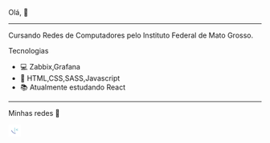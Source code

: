 <p>Olá, 👋</p>
<hr>
<p>Cursando Redes de Computadores pelo Instituto Federal de Mato Grosso.</p>
Tecnologias<br>
<ul>
  <li>💻 Zabbix,Grafana </li>
  <li>🏁 HTML,CSS,SASS,Javascript</li>
  <li>📚 Atualmente estudando React</li>
 </ul>
 <hr>
 <p>Minhas redes 🚀</p>
 <a href="https://www.frontendmentor.io/profile/fbs4ntos"><img width='25rem' src="https://raw.githubusercontent.com/fabioaes/challenge-notification-screen/main/images/favicon-32x32.png" alt=""></a> 
 <a href="https://codepen.io/fbs4ntos"><img width='25rem' src="https://cpwebassets.codepen.io/assets/favicon/logo-pin-8f3771b1072e3c38bd662872f6b673a722f4b3ca2421637d5596661b4e2132cc.svg" alt=""></a>
  <a href="https://www.linkedin.com/in/fabio-santos-/"><img width='25rem' src="https://cdn-icons-png.flaticon.com/512/174/174857.png" alt=""></a>
